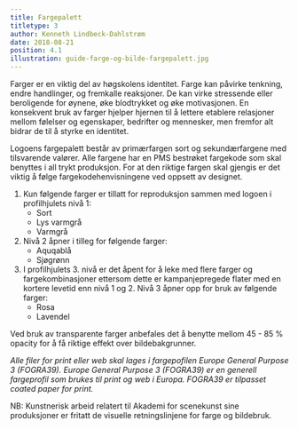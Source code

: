 ```yaml
---
title: Fargepalett
titletype: 3
author: Kenneth Lindbeck-Dahlstrøm
date: 2018-08-21
position: 4.1
illustration: guide-farge-og-bilde-fargepalett.jpg
---
```


Farger er en viktig del av høgskolens identitet. Farge kan påvirke tenkning, endre handlinger, og fremkalle reaksjoner. De kan virke stressende eller beroligende for øynene, øke blodtrykket og øke motivasjonen. En konsekvent bruk av farger hjelper hjernen til å lettere etablere relasjoner mellom følelser og egenskaper, bedrifter og mennesker, men fremfor alt bidrar de til å styrke en identitet.

Logoens fargepalett består av primærfargen sort og sekundærfargene med tilsvarende valører. Alle fargene har en PMS bestrøket fargekode som skal benyttes i all trykt produksjon. For at den riktige fargen skal gjengis er det viktig å følge fargekodehenvisningene ved oppsett av designet.

1. Kun følgende farger er tillatt for reproduksjon sammen med logoen i profilhjulets nivå 1:
    - Sort
    - Lys varmgrå
    - Varmgrå
2. Nivå 2 åpner i tilleg for følgende farger:
    - Aquqablå
    - Sjøgrønn
3. I profilhjulets 3. nivå er det åpent for å leke med flere farger og fargekombinasjoner ettersom dette er kampanjepregede flater med en kortere levetid enn nivå 1 og 2. Nivå 3 åpner opp for bruk av følgende farger:
    - Rosa
    - Lavendel

Ved bruk av transparente farger anbefales det å benytte mellom 45 - 85 % opacity for å få riktige effekt over bildebakgrunner.

*Alle filer for print eller web skal lages i fargepofilen Europe General Purpose 3 (FOGRA39). Europe General Purpose 3 (FOGRA39) er en generell fargeprofil som brukes til print og web i Europa. FOGRA39 er tilpasset coated paper for print.*

NB: Kunstnerisk arbeid relatert til Akademi for scenekunst sine produksjoner er fritatt de visuelle retningslinjene for farge og bildebruk.
